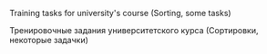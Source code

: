 Training tasks for university's course  (Sorting, some tasks)

Тренировочные задания университетского курса (Сортировки, некоторые задачки)
